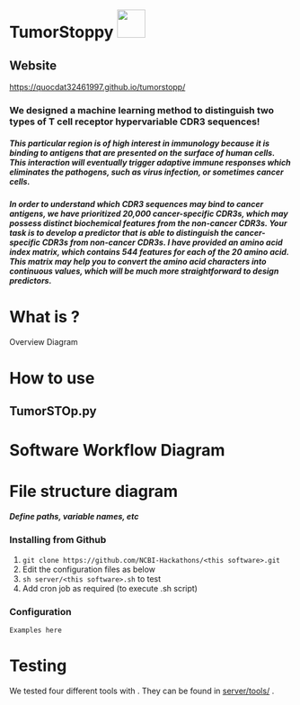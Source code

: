 # TumorStoppy <img src="https://github.com/NCBI-Hackathons/TumorSTOppy/blob/master/resources/tumor-snake-logo.png" width="50" height="50">

## Website
https://quocdat32461997.github.io/tumorstopp/

### We designed a machine learning method to distinguish two types of T cell receptor hypervariable CDR3 sequences!  

##### This particular region is of high interest in immunology because it is binding to antigens that are presented on the surface of human cells. This interaction will eventually trigger adaptive immune responses which eliminates the pathogens, such as virus infection, or sometimes cancer cells.

##### In order to understand which CDR3 sequences may bind to cancer antigens, we have prioritized 20,000 cancer-specific CDR3s, which may possess distinct biochemical features from the non-cancer CDR3s. Your task is to develop a predictor that is able to distinguish the cancer-specific CDR3s from non-cancer CDR3s. I have provided an amino acid index matrix, which contains 544 features for each of the 20 amino acid. This matrix may help you to convert the amino acid characters into continuous values, which will be much more straightforward to design predictors.

# What is <this software>?

Overview Diagram

# How to use <this software>

## TumorSTOp.py 

# Software Workflow Diagram

# File structure diagram 
#### _Define paths, variable names, etc_


### Installing <this software> from Github

1. `git clone https://github.com/NCBI-Hackathons/<this software>.git`
2. Edit the configuration files as below
3. `sh server/<this software>.sh` to test
4. Add cron job as required (to execute <this software>.sh script)

### Configuration

```Examples here```

# Testing

We tested four different tools with <this software>. They can be found in [server/tools/](server/tools/) . 

  
